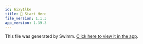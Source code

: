 ```yaml
---
id: 6ixy1lke
title: 🏁 Start Here
file_version: 1.1.3
app_version: 1.39.3
---
```


This file was generated by Swimm. [Click here to view it in the app](https://app.swimm.io/repos/Z2l0aHViJTNBJTNBY3J0djMlM0ElM0FjcmVhdGl2ZXBsYXRmb3Jt/playlists/6ixy1lke).
